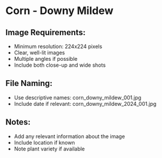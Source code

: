 # Corn - Downy Mildew

## Image Requirements:
- Minimum resolution: 224x224 pixels
- Clear, well-lit images
- Multiple angles if possible
- Include both close-up and wide shots

## File Naming:
- Use descriptive names: corn_downy_mildew_001.jpg
- Include date if relevant: corn_downy_mildew_2024_001.jpg

## Notes:
- Add any relevant information about the image
- Include location if known
- Note plant variety if available
